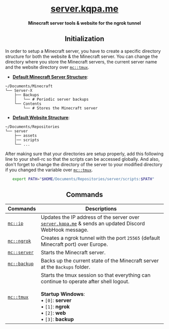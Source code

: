 <div align="center">

# [server.kqpa.me](https://server.kqpa.me)

#### Minecraft server tools & website for the ngrok tunnel

</div>

<div align="center">

## Initialization

</div>

In order to setup a Minecraft server, you have to create a specific directory structure for both the website & the Minecraft server. You can change the directory where you store the Minecraft servers, the current server name and the website directory over [`mc::tmux`](./scripts/mc::tmux).

- <ins>**Default Minecraft Server Structure**</ins>:

```
~/Documents/Minecraft
└── Server-X
    ├── Backups
    │   └── # Periodic server backups
    └── Contents
        └── # Stores the Minecraft server
```

- <ins>**Default Website Structure**</ins>:

```
~/Documents/Repositories
└── server
    ├── assets
    │── scripts
    └── ...
```

After making sure that your directories are setup properly, add this following line to your shell-rc so that the scripts can be accessed globally. And also, don't forget to change the directory of the server to your modified directory if you changed the variable over [`mc::tmux`](./scripts/mc::tmux).

<div align="center">

```sh
export PATH="$HOME/Documents/Repositories/server/scripts:$PATH" 
```

## Commands

</div>

| Commands                          | Descriptions                                                                                                                                                                                                                 |
|-----------------------------------|------------------------------------------------------------------------------------------------------------------------------------------------------------------------------------------------------------------------------|
| [`mc::ip`](./scripts/mc::ip)         | Updates the IP address of the server over [`server.kqpa.me`](https://server.kqpa.me) & sends an updated Discord WebHook message.                                                                                                                                        |
| [`mc::ngrok`](./scripts/mc::ngrok)   | Creates a ngrok tunnel with the port `25565` (default Minecraft port) over Europe.                                                                                                                                           |
| [`mc::server`](./scripts/mc::server) | Starts the Minecraft server.                                                                                                                                                                                                 |
| [`mc::backup`](./scripts/mc::backup) | Backs up the current state of the Minecraft server at the `Backups` folder.                                                                                                                                                  |
| [`mc::tmux`](./scripts/mc::tmux)     | Starts the tmux session so that everything can continue to operate after shell logout.  <br> <br> **Startup Windows**: <br>  • `[0]`: **server**  <br>  • `[1]`: **ngrok**  <br> • `[2]`: **web**  <br>  • `[3]`: **backup** |
